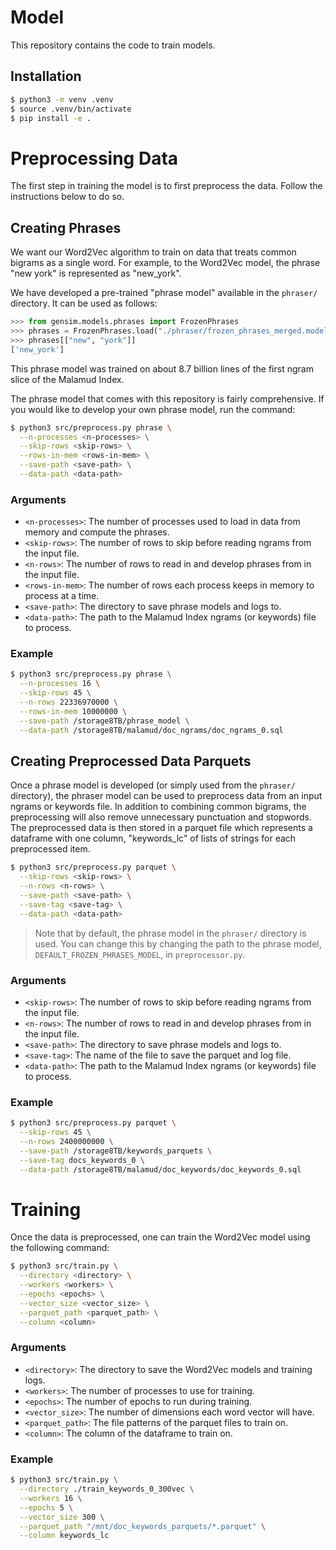 # Model

This repository contains the code to train models.

## Installation

```sh
$ python3 -m venv .venv
$ source .venv/bin/activate
$ pip install -e .
```

# Preprocessing Data

The first step in training the model is to first preprocess the data. Follow the
instructions below to do so.

## Creating Phrases

We want our Word2Vec algorithm to train on data that treats common bigrams as a
single word. For example, to the Word2Vec model, the phrase "new york" is
represented as "new_york".

We have developed a pre-trained "phrase model" available in the `phraser/`
directory. It can be used as follows:

```python
>>> from gensim.models.phrases import FrozenPhrases
>>> phrases = FrozenPhrases.load("./phraser/frozen_phrases_merged.model")
>>> phrases[["new", "york"]]
['new_york']
```

This phrase model was trained on about 8.7 billion lines of the first ngram
slice of the Malamud Index.

The phrase model that comes with this repository is fairly comprehensive. If you
would like to develop your own phrase model, run the command:

```sh
$ python3 src/preprocess.py phrase \
  --n-processes <n-processes> \
  --skip-rows <skip-rows> \
  --rows-in-mem <rows-in-mem> \
  --save-path <save-path> \
  --data-path <data-path>
```

### Arguments

- `<n-processes>`: The number of processes used to load in data from memory and
  compute the phrases.
- `<skip-rows>`: The number of rows to skip before reading ngrams from the input
  file.
- `<n-rows>`: The number of rows to read in and develop phrases from in the
  input file.
- `<rows-in-mem>`: The number of rows each process keeps in memory to process at
  a time.
- `<save-path>`: The directory to save phrase models and logs to.
- `<data-path>`: The path to the Malamud Index ngrams (or keywords) file to
  process.

### Example

```sh
$ python3 src/preprocess.py phrase \
  --n-processes 16 \
  --skip-rows 45 \
  --n-rows 22336970000 \
  --rows-in-mem 10000000 \
  --save-path /storage8TB/phrase_model \
  --data-path /storage8TB/malamud/doc_ngrams/doc_ngrams_0.sql
```

## Creating Preprocessed Data Parquets

Once a phrase model is developed (or simply used from the `phraser/` directory),
the phraser model can be used to preprocess data from an input ngrams or
keywords file. In addition to combining common bigrams, the preprocessing will
also remove unnecessary punctuation and stopwords. The preprocessed data is then
stored in a parquet file which represents a dataframe with one column,
"keywords_lc" of lists of strings for each preprocessed item.

```sh
$ python3 src/preprocess.py parquet \
  --skip-rows <skip-rows> \
  --n-rows <n-rows> \
  --save-path <save-path> \
  --save-tag <save-tag> \
  --data-path <data-path>
```

> Note that by default, the phrase model in the `phraser/` directory is used. You
can change this by changing the path to the phrase model,
`DEFAULT_FROZEN_PHRASES_MODEL`, in `preprocessor.py`.

### Arguments

- `<skip-rows>`: The number of rows to skip before reading ngrams from the input
  file.
- `<n-rows>`: The number of rows to read in and develop phrases from in the
  input file.
- `<save-path>`: The directory to save phrase models and logs to.
- `<save-tag>`: The name of the file to save the parquet and log file.
- `<data-path>`: The path to the Malamud Index ngrams (or keywords) file to
  process.

### Example

```sh
$ python3 src/preprocess.py parquet \
  --skip-rows 45 \
  --n-rows 2400000000 \
  --save-path /storage8TB/keywords_parquets \
  --save-tag docs_keywords_0 \
  --data-path /storage8TB/malamud/doc_keywords/doc_keywords_0.sql
```

# Training

Once the data is preprocessed, one can train the Word2Vec model using the
following command:

```sh
$ python3 src/train.py \
  --directory <directory> \
  --workers <workers> \
  --epochs <epochs> \
  --vector_size <vector_size> \
  --parquet_path <parquet_path> \
  --column <column>
```

### Arguments

- `<directory>`: The directory to save the Word2Vec models and training logs.
- `<workers>`: The number of processes to use for training.
- `<epochs>`: The number of epochs to run during training.
- `<vector_size>`: The number of dimensions each word vector will have.
- `<parquet_path>`: The file patterns of the parquet files to train on.
- `<column>`: The column of the dataframe to train on.

### Example

```sh
$ python3 src/train.py \
  --directory ./train_keywords_0_300vec \
  --workers 16 \
  --epochs 5 \
  --vector_size 300 \
  --parquet_path "/mnt/doc_keywords_parquets/*.parquet" \
  --column keywords_lc
```
